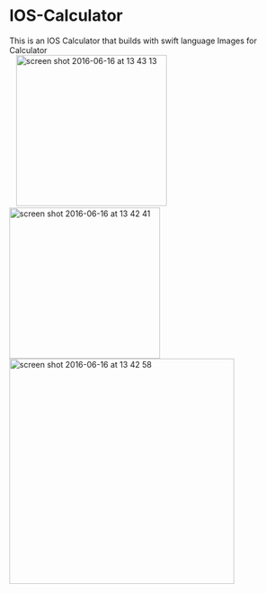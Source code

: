 # IOS-Calculator
This is an IOS Calculator that builds with swift language 
Images for Calculator
<br>
&nbsp;&nbsp;&nbsp;<img width="268" alt="screen shot 2016-06-16 at 13 43 13" src="https://cloud.githubusercontent.com/assets/8676919/16113077/cdf702f2-33cf-11e6-92d9-d6ab3e5d924e.png">
&nbsp; &nbsp; &nbsp; &nbsp; &nbsp; &nbsp; &nbsp;
<img width="268" alt="screen shot 2016-06-16 at 13 42 41" src="https://cloud.githubusercontent.com/assets/8676919/16113078/ce71c442-33cf-11e6-8456-816168bc6a7f.png">
<img width="400" alt="screen shot 2016-06-16 at 13 42 58" src="https://cloud.githubusercontent.com/assets/8676919/16113079/ce815b50-33cf-11e6-8f01-f6c2ae4bb956.png">

